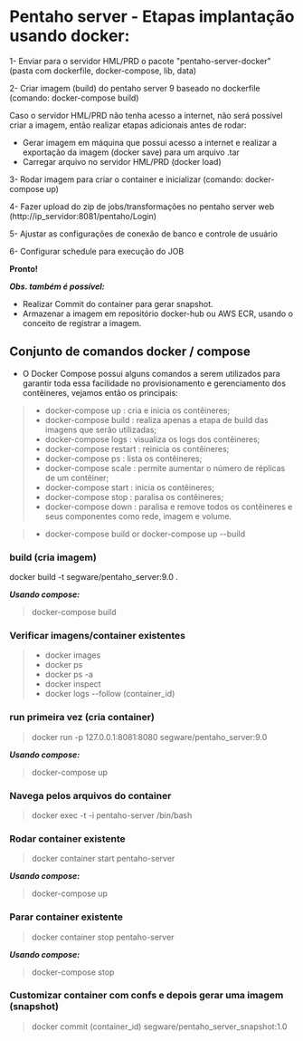 # **Pentaho server - Etapas implantação usando docker:**

1- Enviar para o servidor HML/PRD o pacote "pentaho-server-docker" (pasta com dockerfile, docker-compose, lib, data)

2- Criar imagem (build) do pentaho server 9 baseado no dockerfile (comando: docker-compose build)

   Caso o servidor HML/PRD não tenha acesso a internet, não será possível criar a imagem, então realizar etapas adicionais antes de rodar:
   - Gerar imagem em máquina que possui acesso a internet e realizar a exportação da imagem (docker save) para um arquivo .tar
   - Carregar arquivo no servidor HML/PRD (docker load) 

3- Rodar imagem para criar o container e inicializar (comando: docker-compose up)

4- Fazer upload do zip de jobs/transformações no pentaho server web (http://ip_servidor:8081/pentaho/Login)

5- Ajustar as configurações de conexão de banco e controle de usuário

6- Configurar schedule para execução do JOB

**Pronto!**

_**Obs. também é possível:**_ 
 - Realizar Commit do container para gerar snapshot.
 - Armazenar a imagem em repositório docker-hub ou AWS ECR, usando o conceito de registrar a imagem.

## Conjunto de comandos docker / compose

 - O Docker Compose possui alguns comandos a serem utilizados para garantir toda essa facilidade no provisionamento e gerenciamento dos contêineres, vejamos então os principais:

>  - docker-compose up      : cria e inicia os contêineres;
>  - docker-compose build   : realiza apenas a etapa de build das imagens que serão utilizadas;
>  - docker-compose logs    : visualiza os logs dos contêineres;
>  - docker-compose restart : reinicia os contêineres;
>  - docker-compose ps      : lista os contêineres;
>  - docker-compose scale   : permite aumentar o número de réplicas de um contêiner;
>  - docker-compose start   : inicia os contêineres;
>  - docker-compose stop    : paralisa os contêineres;
>  - docker-compose down    : paralisa e remove todos os contêineres e seus componentes como rede, imagem e volume.

>  - docker-compose build or docker-compose up --build

### build (cria imagem)
docker build -t segware/pentaho_server:9.0 .

**_Usando compose:_** 
> docker-compose build

### Verificar imagens/container existentes
>  - docker images  
>  - docker ps  
>  - docker ps -a
>  - docker inspect
>  - docker logs --follow (container_id)

### run primeira vez (cria container)
> docker run -p 127.0.0.1:8081:8080 segware/pentaho_server:9.0 

**_Usando compose:_** 
> docker-compose up

### Navega pelos arquivos do container
> docker exec -t -i pentaho-server /bin/bash

### Rodar container existente
> docker container start pentaho-server

**_Usando compose:_** 
> docker-compose up

### Parar container existente
> docker container stop pentaho-server

**_Usando compose:_** 
> docker-compose stop

### Customizar container com confs e depois gerar uma imagem (snapshot)
> docker commit (container_id)  segware/pentaho_server_snapshot:1.0
